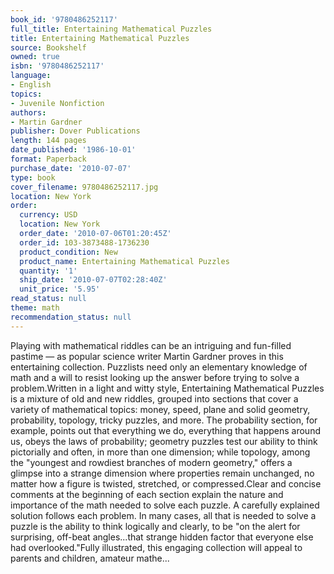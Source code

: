 ```yaml
---
book_id: '9780486252117'
full_title: Entertaining Mathematical Puzzles
title: Entertaining Mathematical Puzzles
source: Bookshelf
owned: true
isbn: '9780486252117'
language:
- English
topics:
- Juvenile Nonfiction
authors:
- Martin Gardner
publisher: Dover Publications
length: 144 pages
date_published: '1986-10-01'
format: Paperback
purchase_date: '2010-07-07'
type: book
cover_filename: 9780486252117.jpg
location: New York
order:
  currency: USD
  location: New York
  order_date: '2010-07-06T01:20:45Z'
  order_id: 103-3873488-1736230
  product_condition: New
  product_name: Entertaining Mathematical Puzzles
  quantity: '1'
  ship_date: '2010-07-07T02:28:40Z'
  unit_price: '5.95'
read_status: null
theme: math
recommendation_status: null
---
```

Playing with mathematical riddles can be an intriguing and fun-filled pastime — as popular science writer Martin Gardner proves in this entertaining collection. Puzzlists need only an elementary knowledge of math and a will to resist looking up the answer before trying to solve a problem.Written in a light and witty style, Entertaining Mathematical Puzzles is a mixture of old and new riddles, grouped into sections that cover a variety of mathematical topics: money, speed, plane and solid geometry, probability, topology, tricky puzzles, and more. The probability section, for example, points out that everything we do, everything that happens around us, obeys the laws of probability; geometry puzzles test our ability to think pictorially and often, in more than one dimension; while topology, among the "youngest and rowdiest branches of modern geometry," offers a glimpse into a strange dimension where properties remain unchanged, no matter how a figure is twisted, stretched, or compressed.Clear and concise comments at the beginning of each section explain the nature and importance of the math needed to solve each puzzle. A carefully explained solution follows each problem. In many cases, all that is needed to solve a puzzle is the ability to think logically and clearly, to be "on the alert for surprising, off-beat angles...that strange hidden factor that everyone else had overlooked."Fully illustrated, this engaging collection will appeal to parents and children, amateur mathe...

